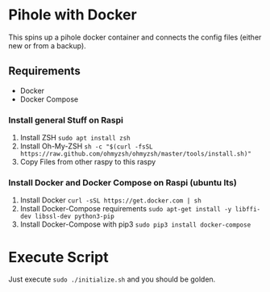 # Pihole with Docker

This spins up a pihole docker container and connects the config files (either new or from a backup).

## Requirements

- Docker
- Docker Compose

### Install general Stuff on Raspi
1. Install ZSH ```sudo apt install zsh```
2. Install Oh-My-ZSH ```sh -c "$(curl -fsSL https://raw.github.com/ohmyzsh/ohmyzsh/master/tools/install.sh)"```
3. Copy Files from other raspy to this raspy

### Install Docker and Docker Compose on Raspi (ubuntu lts)

1. Install Docker ```curl -sSL https://get.docker.com | sh```
2. Install Docker-Compose requirements ```sudo apt-get install -y libffi-dev libssl-dev python3-pip```
3. Install Docker-Compose with pip3 ```sudo pip3 install docker-compose```

# Execute Script

Just execute ```sudo ./initialize.sh``` and you should be golden.
